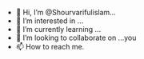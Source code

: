  
- 👋 Hi, I’m @Shourvarifulislam...
- 👀 I’m interested in ...
- 🌱 I’m currently learning ...
- 💞️ I’m looking to collaborate on ...you
- 📫 How to reach me.

<!----Shourvarifulislam/Shourvariful is a ✨ speciali ✨ repository because its `README.md` (this file) appears on your GitHub profile.
You can click the Preview link to take a look at your changes.
--->
